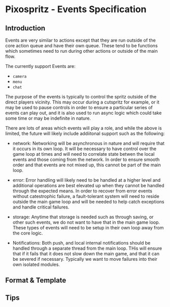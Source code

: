 # Pixospritz - Events Specification

## Introduction
Events are very similar to actions except that they are run outside of the core action queue and have their own queue. These tend to be functions which sometimes need to run during other actions or outside of the main flow.

The currently support Events are:

- `camera`
- `menu`
- `chat`

The purpose of the events is typically to control the spritz outside of the direct players vicinity. This may occur during a cutspritz for example, or it may be used to pause controls in order to ensure a particular series of events can play out, and it is also used to run async logic which could take some time or may be indefinite in nature. 

There are lots of areas which events will play a role, and while the above is limited, the future will likely include addiitonal support such as the following:
- network: Networking will be asynchronous in nature and will require that it occurs in its own loop. It will be necessary to have control over the game loop at times and will need to correlate state betwen the local events and those coming from the network. In order to ensure smooth order and that events are not mixed up, this cannot be part of the main loop.

- error: Error handling will likely need to be handled at a higher level and additional operations are best elevated up when they cannot be handled through the expected means. In order to recover from error events without catestrophic failure, a fault-tolerant system will need to reside outside the main game loop and will be needed to help catch exceptions and handle critical failures.

- storage: Anytime that storage is needed such as through saving, or other such events, we do not want to have that in the main game loop. These types of events will need to be setup in their own loop away from the core logic.

- Notifications: Both push, and local internal notifications should be handled through a separate thread from the main loop. THis will ensure that if it fails that it does not slow down the main game, and that it can be severed if necessary. Typically we want to move failures into their own isolated modules.

## Format & Template

## Tips